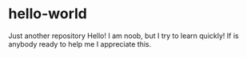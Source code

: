 # hello-world
Just another repository
Hello! I am noob, but I try to learn quickly!
If is anybody ready to help me I appreciate this.
